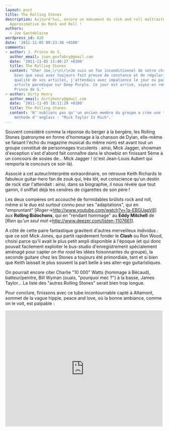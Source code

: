 ```yaml
---
layout: post
title: The Rolling Stones
description: Aujourd'hui, encore un monument du rock and roll maltraité par l'Encyclopédie
  Approximative du Rock and Roll !
authors:
  - Joe Gantdelaine
wordpress_id: 820
date: '2011-11-05 09:23:36 +0100'
comments:
- author: J. Prince de S.
  author_email: joan.gexfabry@gmail.com
  date: '2011-11-05 11:40:27 +0100'
  title: The Rolling Stones
  content: "Cher Joe,\r\n\r\nJe suis un fan inconditionnel de votre chronique, et
    bien que vous avez toujours fait preuve de constance et de régularité dans la
    qualité de vos articles, j'attendais avec impatience le jour ou paraîtrait un
    article parodique sur Deep Purple. Ce jour est arrivé, soyez-en remercié.\r\n\r\nJ.,
    Prince de S."
- author: Dirty Henry
  author_email: dirtyhenry@gmail.com
  date: '2011-11-05 18:11:29 +0100'
  title: The Rolling Stones
  content: 'N''oublions pas qu''un ancien membre du groupe a crée une très fameuse
    méthode d''anglais : "Mick Taylor Is Rich".'
---
```

Souvent considéré comme la réponse du berger à la bergère, les Rolling Stones (patronyme en forme d'hommage à la chanson de Dylan, elle-même se faisant l'écho du magazine musical du même nom) est avant tout un groupe constitué de personnages truculents : ainsi, Mick Jagger, showman d'exception s'est d'abord fait connaître dans le showbiz en finissant 5ème à un concours de sosies de... Mick Jagger ! (c'est Jean-Louis Aubert qui remporta le concours ce soir-là). 

Associé à cet auteur/interprète extraordinaire, on retrouve Keith Richards le fabuleux guitar-hero fan de zouk qui, très tôt, eut conscience qu'un destin de rock star l'attendait : ainsi, dans sa biographie, il nous révèle que tout gamin, il sniffait déjà les cendres de cigarettes de son père !

Les deux compères ont accouché de formidables brûlots rock and roll, même si le duo est surtout connu pour ses "adaptations", qui en "empruntant" [*Roger*->http://www.youtube.com/watch?v=1a-EBGUapV8] aux __Rolling Bidochons__, qui en "rendant hommage" au __Eddy Mitchell__ de [*Rien qu'un seul mot*->http://www.deezer.com/listen-1107661].

A côté de cette paire fantastique gravitent d'autres merveilleux individus : que ce soit Mick Jones, qui partit rapidement fonder le __Clash__ ou Ron Wood, choisi parce qu'il avait le plus petit ampli disponible à l'époque (et qui donc pouvait facilement exploiter le bus-studio d'enregistrement spécialement aménagé pour capter *on the road* les idées foisonnantes du groupe), la seconde guitare chez les Stones a toujours été primordiale, tant et si bien que Keith laissait le plus souvent la part belle à ses alter-ego guitaristiques.

On pourrait encore citer Charlie "10 000" Watts (hommage à Bécaud), batteur/peintre, Bill Wyman (ouais, "pourquoi mec ?") à la basse, James Taylor... La liste des "autres Rolling Stones" serait bien trop longue.

Pour conclure, finissons avec ce tube incontournable capté à Altamont, sommet de la vague hippie, peace and love, où la bonne ambiance, comme on le voit, est palpable :

<iframe width="500" height="369" src="http://www.youtube.com/embed/Dt0ipUCfdlU" frameborder="0" allowfullscreen></iframe>
